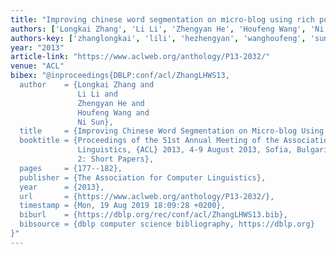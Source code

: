 ```yaml
---
title: "Improving chinese word segmentation on micro-blog using rich punctuations"
authors: ['Longkai Zhang', 'Li Li', 'Zhengyan He', 'Houfeng Wang', 'Ni Sun']
authors-key: ['zhanglongkai', 'lili', 'hezhengyan', 'wanghoufeng', 'sunni']
year: "2013"
article-link: "https://www.aclweb.org/anthology/P13-2032/"
venue: "ACL"
bibex: "@inproceedings{DBLP:conf/acl/ZhangLHWS13,
  author    = {Longkai Zhang and
               Li Li and
               Zhengyan He and
               Houfeng Wang and
               Ni Sun},
  title     = {Improving Chinese Word Segmentation on Micro-blog Using Rich Punctuations},
  booktitle = {Proceedings of the 51st Annual Meeting of the Association for Computational
               Linguistics, {ACL} 2013, 4-9 August 2013, Sofia, Bulgaria, Volume
               2: Short Papers},
  pages     = {177--182},
  publisher = {The Association for Computer Linguistics},
  year      = {2013},
  url       = {https://www.aclweb.org/anthology/P13-2032/},
  timestamp = {Mon, 19 Aug 2019 18:09:28 +0200},
  biburl    = {https://dblp.org/rec/conf/acl/ZhangLHWS13.bib},
  bibsource = {dblp computer science bibliography, https://dblp.org}
}"
---
```

